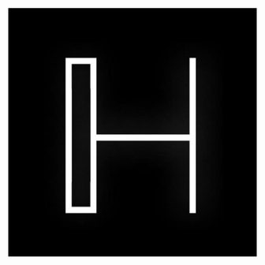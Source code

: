 <div align="center">
  <img src="https://raw.githubusercontent.com/hcorporation/.github/main/assets/h.png" />
</div>
